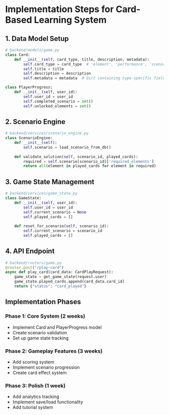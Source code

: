 # Implementation Steps for Card-Based Learning System

## 1. Data Model Setup
```python
# backend/models/game.py
class Card:
    def __init__(self, card_type, title, description, metadata):
        self.card_type = card_type  # 'element', 'performance', 'scenario'
        self.title = title
        self.description = description
        self.metadata = metadata  # Dict containing type-specific fields

class PlayerProgress:
    def __init__(self, user_id):
        self.user_id = user_id
        self.completed_scenario = set()
        self.unlocked_elements = set()
```

## 2. Scenario Engine
```python
# backend/services/scenario_engine.py
class ScenarioEngine:
    def __init__(self):
        self.scenario = load_scenario_from_db()
        
    def validate_solution(self, scenario_id, played_cards):
        required = self.scenario[scenario_id]['required_elements']
        return all(element in played_cards for element in required)
```

## 3. Game State Management
```python
# backend/services/game_state.py
class GameState:
    def __init__(self, user_id):
        self.user_id = user_id
        self.current_scenario = None
        self.played_cards = []
        
    def reset_for_scenario(self, scenario_id):
        self.current_scenario = scenario_id
        self.played_cards = []
```

## 4. API Endpoint
```python
# backend/routers/game.py
@router.post("/play-card")
async def play_card(card_data: CardPlayRequest):
    game_state = get_game_state(request.user)
    game_state.played_cards.append(card_data.card_id)
    return {"status": "card_played"}
```

## Implementation Phases

### Phase 1: Core System (2 weeks)
- Implement Card and PlayerProgress model
- Create scenario validation
- Set up game state tracking

### Phase 2: Gameplay Features (3 weeks)
- Add scoring system
- Implement scenario progression
- Create card effect system

### Phase 3: Polish (1 week)
- Add analytics tracking
- Implement save/load functionality
- Add tutorial system
